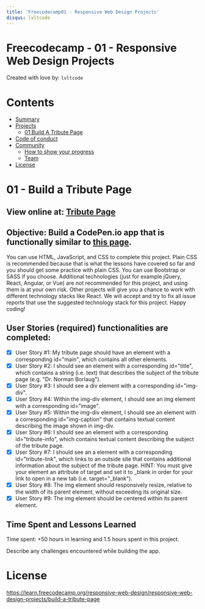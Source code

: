 ```yaml
---
title: 'Freecodecamp01 - Responsive Web Design Projects'
disqus: lvltcode
---
```


Freecodecamp - 01 - Responsive Web Design Projects
===
Created with love by: `lvltcode`

# Contents

- [Summary](#summary)
- [Projects](#projects)
  - [01 Build A Tribute Page](#01-build-a-tribute-page)
- [Code of conduct](#code-of-conduct)
- [Community](#community)
  - [How to show your progress](#how-to-show-your-progress)
  - [Team](#team)
- [License](#license)

# 01 - Build a Tribute Page

## View online at: [Tribute Page](https://codepen.io/lvltcode/pen/XQOLXX)
  
## **Objective**: Build a CodePen.io app that is functionally similar to [this page](https://codepen.io/freeCodeCamp/full/zNqgVx).

You can use HTML, JavaScript, and CSS to complete this project. Plain CSS is recommended because that is what the lessons have covered so far and you should get some practice with plain CSS. You can use Bootstrap or SASS if you choose. Additional technologies (just for example jQuery, React, Angular, or Vue) are not recommended for this project, and using them is at your own risk. Other projects will give you a chance to work with different technology stacks like React. We will accept and try to fix all issue reports that use the suggested technology stack for this project. Happy coding!

## User Stories (**required**) functionalities are completed:

* [x] User Story #1: My tribute page should have an element with a corresponding id="main", which contains all other elements.
* [x] User Story #2: I should see an element with a corresponding id="title", which contains a string (i.e. text) that describes the subject of the tribute page (e.g. "Dr. Norman Borlaug").
* [x] User Story #3: I should see a div element with a corresponding id="img-div".
* [x] User Story #4: Within the img-div element, I should see an img element with a corresponding id="image".
* [x] User Story #5: Within the img-div element, I should see an element with a corresponding id="img-caption" that contains textual content describing the image shown in img-div.
* [x] User Story #6: I should see an element with a corresponding id="tribute-info", which contains textual content describing the subject of the tribute page.
* [x] User Story #7: I should see an a element with a corresponding id="tribute-link", which links to an outside site that contains additional information about the subject of the tribute page. HINT: You must give your element an attribute of target and set it to _blank in order for your link to open in a new tab (i.e. target="_blank").
* [x] User Story #8: The img element should responsively resize, relative to the width of its parent element, without exceeding its original size.
* [x] User Story #9: The img element should be centered within its parent element.

## Time Spent and Lessons Learned

Time spent: +50 hours in learning and 1.5 hours spent in this project.

Describe any challenges encountered while building the app.

# License

https://learn.freecodecamp.org/responsive-web-design/responsive-web-design-projects/build-a-tribute-page

